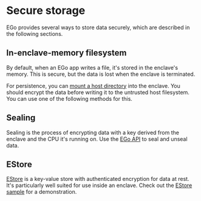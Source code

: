 # Secure storage

EGo provides several ways to store data securely, which are described in the following sections.

## In-enclave-memory filesystem

By default, when an EGo app writes a file, it's stored in the enclave's memory.
This is secure, but the data is lost when the enclave is terminated.

For persistence, you can [mount a host directory](../reference/config.md#mounts) into the enclave.
You should encrypt the data before writing it to the untrusted host filesystem.
You can use one of the following methods for this.

## Sealing

Sealing is the process of encrypting data with a key derived from the enclave and the CPU it's running on.
Use the [EGo API](https://pkg.go.dev/github.com/edgelesssys/ego/ecrypto) to seal and unseal data.

## EStore

[EStore](https://github.com/edgelesssys/estore) is a key-value store with authenticated encryption for data at rest.
It's particularly well suited for use inside an enclave.
Check out the [EStore sample](https://github.com/edgelesssys/ego/tree/master/samples/estore) for a demonstration.
